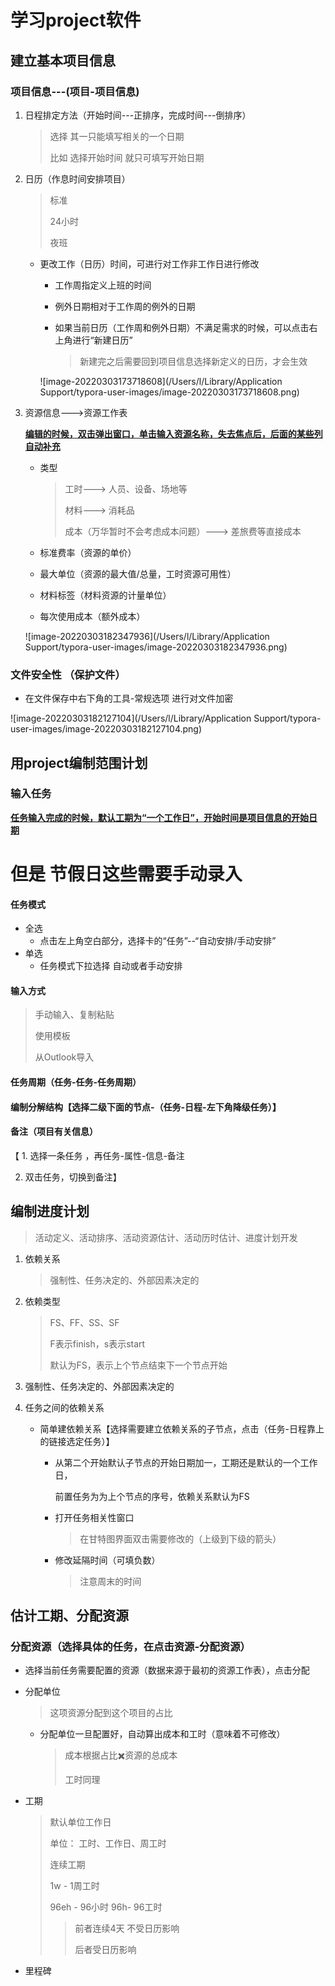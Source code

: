 # 学习project软件

## 建立基本项目信息

### 项目信息---(项目-项目信息)

1. 日程排定方法（开始时间---正排序，完成时间---倒排序）

   >选择 其一只能填写相关的一个日期
   >
   >比如 选择开始时间 就只可填写开始日期

2. 日历（作息时间安排项目）

   >标准
   >
   >24小时
   >
   >夜班

   - 更改工作（日历）时间，可进行对工作非工作日进行修改

     - 工作周指定义上班的时间

     - 例外日期相对于工作周的例外的日期

     - 如果当前日历（工作周和例外日期）不满足需求的时候，可以点击右上角进行“新建日历”

       >新建完之后需要回到项目信息选择新定义的日历，才会生效

     ![image-20220303173718608](/Users/l/Library/Application Support/typora-user-images/image-20220303173718608.png)

3. 资源信息--->资源工作表

   **<u>编辑的时候，双击弹出窗口，单击输入资源名称，失去焦点后，后面的某些列自动补充</u>**

   - 类型

     >工时---> 人员、设备、场地等
     >
     >材料---> 消耗品
     >
     >成本（万华暂时不会考虑成本问题）---> 差旅费等直接成本

   - 标准费率（资源的单价） 

   - 最大单位（资源的最大值/总量，工时资源可用性）

   - 材料标签（材料资源的计量单位）

   - 每次使用成本（额外成本）

   ![image-20220303182347936](/Users/l/Library/Application Support/typora-user-images/image-20220303182347936.png)

### 文件安全性 （保护文件）

- 在文件保存中右下角的工具-常规选项    进行对文件加密

![image-20220303182127104](/Users/l/Library/Application Support/typora-user-images/image-20220303182127104.png)



## 用project编制范围计划

### 输入任务

**<u>任务输入完成的时候，默认工期为“一个工作日”，开始时间是项目信息的开始日期</u>**

# 但是 节假日这些需要手动录入

#### 任务模式

- 全选
  - 点击左上角空白部分，选择卡的“任务”--“自动安排/手动安排”
- 单选
  - 任务模式下拉选择 自动或者手动安排

#### 输入方式

>手动输入、复制粘贴
>
>使用模板
>
>从Outlook导入

#### 任务周期（任务-任务-任务周期）

#### 编制分解结构【选择二级下面的节点-（任务-日程-左下角降级任务）】

#### 备注（项目有关信息）

【 1. 选择一条任务 ，再任务-属性-信息-备注

2. 双击任务，切换到备注】



## 编制进度计划

>活动定义、活动排序、活动资源估计、活动历时估计、进度计划开发

1. 依赖关系

   >强制性、任务决定的、外部因素决定的

2. 依赖类型

   >FS、FF、SS、SF
   >
   > 
   >
   >F表示finish，s表示start
   >
   >默认为FS，表示上个节点结束下一个节点开始

3. 强制性、任务决定的、外部因素决定的

4. 任务之间的依赖关系

   - 简单建依赖关系【选择需要建立依赖关系的子节点，点击（任务-日程靠上的链接选定任务）】

     - 从第二个开始默认子节点的开始日期加一，工期还是默认的一个工作日，

       前置任务为为上个节点的序号，依赖关系默认为FS

     - 打开任务相关性窗口

       > 在甘特图界面双击需要修改的（上级到下级的箭头）

     - 修改延隔时间（可填负数）

       >注意周末的时间



## 估计工期、分配资源

### 分配资源（选择具体的任务，在点击资源-分配资源）

- 选择当前任务需要配置的资源（数据来源于最初的资源工作表），点击分配

- 分配单位

  >这项资源分配到这个项目的占比

  - 分配单位一旦配置好，自动算出成本和工时（意味着不可修改）

    >成本根据占比✖️资源的总成本
    >
    >工时同理

- 工期

  >默认单位工作日
  >
  >单位： 工时、工作日、周工时
  >
  >连续工期
  >
  >
  >
  >1w - 1周工时
  >
  >
  >
  >96eh - 96小时    96h- 96工时
  >
  >>前者连续4天 不受日历影响
  >>
  >>后者受日历影响

- 里程碑


